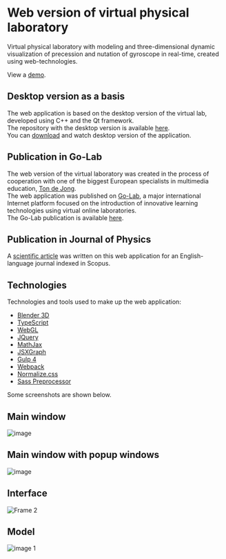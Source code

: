 # Web version of virtual physical laboratory

Virtual physical laboratory with modeling and three-dimensional dynamic visualization of precession and nutation of gyroscope in real-time, created using web-technologies.

<p>View a <a href="https://golab.nstu.ru" target="_blank">demo</a>.</p>

## Desktop version as a basis

The web application is based on the desktop version of the virtual lab, developed using C++ and the Qt framework.<br>
The repository with the desktop version is available <a href="https://github.com/igor-muram/Physics" target="_blank">here</a>.<br>
You can <a href="https://github.com/igor-muram/Physics/raw/master/Charts/Publish/Прецессия%20и%20нутация%20гироскопа.exe" target="_blank">download</a> and watch desktop version of the application.

## Publication in Go-Lab

The web version of the virtual laboratory was created in the process of cooperation with one of the biggest European specialists in multimedia education, <a href="https://people.utwente.nl/a.j.m.dejong" target="_blank">Ton de Jong</a>.<br>
The web application was published on <a href="https://www.golabz.eu" target="_blank">Go-Lab</a>, a major international Internet platform focused on the introduction of innovative learning technologies using virtual online laboratories.<br>
The Go-Lab publication is available <a href="https://www.golabz.eu/lab/modeling-of-gyroscope-precession-and-nutation" target="_blank">here</a>.

## Publication in Journal of Physics

A <a href="https://iopscience.iop.org/article/10.1088/1742-6596/1488/1/012005/pdf" target="_blank">scientific article</a> was written on this web application for an English-language journal indexed in Scopus.

## Technologies

<p>Technologies and tools used to make up the web application:</p>

<ul>
  <li><a href="https://www.blender.org" target="_blank">Blender 3D</a></li>
  <li><a href="https://www.typescriptlang.org" target="_blank">TypeScript</a></li>
  <li><a href="https://get.webgl.org" target="_blank">WebGL</a></li>
  <li><a href="https://jquery.com" target="_blank">JQuery</a></li>
	<li><a href="https://www.mathjax.org" target="_blank">MathJax</a></li>
  <li><a href="https://jsxgraph.uni-bayreuth.de/wp/index.html" target="_blank">JSXGraph</a></li>
	<li><a href="https://gulpjs.com" target="_blank">Gulp 4</a></li>
  <li><a href="https://webpack.js.org" target="_blank">Webpack</a></li>
	<li><a href="https://necolas.github.io/normalize.css/" target="_blank">Normalize.css</a></li>
	<li><a href="https://sass-scss.ru" target="_blank">Sass Preprocessor</a></li>
</ul>

Some screenshots are shown below.

## Main window

![image](https://user-images.githubusercontent.com/54866075/126534518-b5ac392e-8f2a-44e1-8e16-30dd3ddded27.png)

## Main window with popup windows

![image](https://user-images.githubusercontent.com/54866075/126536337-4c56e84f-55b3-4722-b3ec-95bef2d808c2.png)

## Interface

![Frame 2](https://user-images.githubusercontent.com/54866075/126539159-c69271e5-8dbc-42a7-92ea-a5927b666284.png)

## Model

![image 1](https://user-images.githubusercontent.com/54866075/126538285-97ee8bb4-37ea-493f-b9e0-556ae8711016.png)


